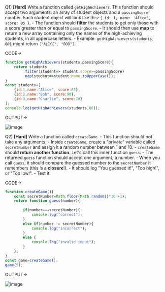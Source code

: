 Q1) **[Hard]** Write a function called `getHighAchievers`. This function should accept two arguments: an array of student objects and a `passingScore` number. Each student object will look like this: `{ id: 1, name: 'Alice', score: 85 }`.
    - The function should **filter** the students to get only those with a score greater than or equal to `passingScore`.
    - It should then use **map** to return a new array containing only the names of the high-achieving students, in all uppercase letters.
    - Example: `getHighAchievers(students, 80)` might return `["ALICE", "BOB"]`.

CODE->
```js
function getHighAchievers(students,passingScore){
    return students
        .filter(student=> student.score>=passingScore)
        .map(student=>student.name.toUpperCase());
}
const students=[
    {id:1,name:"Alice", score:85},
    {id:2,name:"Bob", score:90},
    {id:3,name:"Charlie", score:70}
];
console.log(getHighAchievers(students,80));

```

OUTPUT->

![image](https://github.com/user-attachments/assets/2b990076-bd06-49c9-9825-a94cf53364ed)


Q2) **[Hard]** Write a function called `createGame`.
    - This function should not take any arguments.
    - Inside `createGame`, create a "private" variable called `secretNumber` and assign it a random number between 1 and 10.
    - `createGame` should **return another function**. Let's call this inner function `guess`.
    - The returned `guess` function should accept one argument, a number.
    - When you call `guess`, it should compare the guessed number to the `secretNumber` it remembers (this is a **closure**!).
    - It should log "You guessed it!", "Too high!", or "Too low!".
    - Test it:


CODE->

```js
function createGame(){
    const secretNumber=Math.floor(Math.random()*10 +1);
    return function guess(number){
        
        if(number===secretNumber){
            console.log("correct");
        }
        else if(number != secretNumber){
            console.log("incorrect");
        }
        else {
            console.log("invalid input");
        }
    };
}
const game=createGame();
game(5);
```

OUTPUT->

![image](https://github.com/user-attachments/assets/083d7ace-b9ec-4c23-9bed-7f9d984bc0b9)
